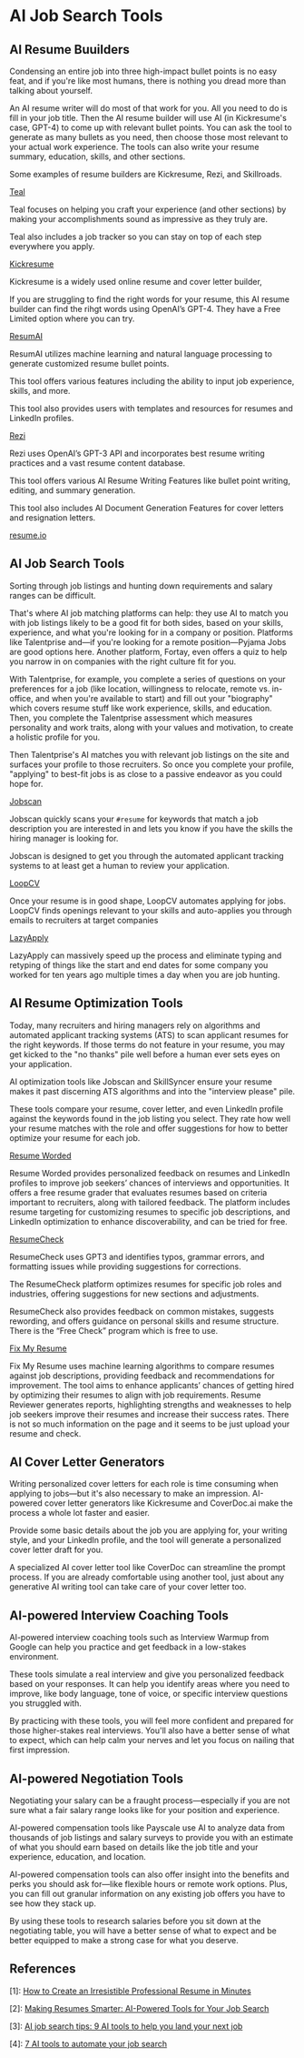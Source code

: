 # AI Job Search Tools


## AI Resume Buuilders

Condensing an entire job into three high-impact bullet points is no easy feat, and if you're like most humans, there is nothing you dread more than talking about yourself.

An AI resume writer  will do most of that work for you. All you need to do is fill in your job title. Then the AI resume builder will use AI (in Kickresume's case, GPT-4) to come up with relevant bullet points. You can ask the tool to generate as many bullets as you need, then choose those most relevant to your actual work experience. The tools can also write your resume summary, education, skills, and other sections.

Some examples of resume builders are Kickresume, Rezi, and Skillroads.


[Teal](https://www.tealhq.com/)

Teal focuses on helping you craft your experience (and other sections) by making your accomplishments sound as impressive as they truly are.

Teal also includes a job tracker so you can stay on top of each step everywhere you apply.


[Kickresume](https://www.kickresume.com/en/)

Kickresume is a widely used online resume and cover letter builder,

If you are struggling to find the right words for your resume, this AI resume builder can find the rihgt words using OpenAI’s GPT-4. They have a Free Limited option where you can try.


[ResumAI](https://www.wonsulting.ai/resumai)

ResumAI utilizes machine learning and natural language processing to generate customized resume bullet points.

This tool offers various features including the ability to input job experience, skills, and more.

This tool also provides users with templates and resources for resumes and LinkedIn profiles.


[Rezi](https://www.rezi.ai/)

Rezi uses OpenAI’s GPT-3 API and incorporates best resume writing practices and a vast resume content database.

This tool offers various AI Resume Writing Features like bullet point writing, editing, and summary generation.

This tool also includes AI Document Generation Features for cover letters and resignation letters.


[resume.io](https://resume.io/)


## AI Job Search Tools

Sorting through job listings and hunting down requirements and salary ranges can be difficult.

That's where AI job matching platforms can help: they use AI to match you with job listings likely to be a good fit for both sides, based on your skills, experience, and what you're looking for in a company or position. Platforms like Talentprise and—if you're looking for a remote position—Pyjama Jobs are good options here. Another platform, Fortay, even offers a quiz to help you narrow in on companies with the right culture fit for you.

With Talentprise, for example, you complete a series of questions on your preferences for a job (like location, willingness to relocate, remote vs. in-office, and when you're available to start) and fill out your "biography" which covers resume stuff like work experience, skills, and education. Then, you complete the Talentprise assessment which measures personality and work traits, along with your values and motivation, to create a holistic profile for you.

Then Talentprise's AI matches you with relevant job listings on the site and surfaces your profile to those recruiters. So once you complete your profile, "applying" to best-fit jobs is as close to a passive endeavor as you could hope for.


[Jobscan](https://www.jobscan.co/lp/ats-resume)

Jobscan quickly scans your `#resume` for keywords that match a job description you are interested in and lets you know if you have the skills the hiring manager is looking for.

Jobscan is designed to get you through the automated applicant tracking systems to at least get a human to review your application.


[LoopCV](https://www.loopcv.pro/)

Once your resume is in good shape, LoopCV automates applying for jobs. LoopCV finds openings relevant to your skills and auto-applies you through emails to recruiters at target companies


[LazyApply](https://lazyapply.com/)

LazyApply  can massively speed up the process and eliminate typing and retyping of things like the start and end dates for some company you worked for ten years ago multiple times a day when you are job hunting.


## AI Resume Optimization Tools

Today, many recruiters and hiring managers rely on algorithms and automated applicant tracking systems (ATS) to scan applicant resumes for the right keywords. If those terms do not feature in your resume, you may get kicked to the "no thanks" pile well before a human ever sets eyes on your application.

AI optimization tools like Jobscan and SkillSyncer ensure your resume makes it past discerning ATS algorithms and into the "interview please" pile.

These tools compare your resume, cover letter, and even LinkedIn profile against the keywords found in the job listing you select. They rate how well your resume matches with the role and offer suggestions for how to better optimize your resume for each job.


[Resume Worded](https://resumeworded.com/)

Resume Worded provides personalized feedback on resumes and LinkedIn profiles to improve job seekers’ chances of interviews and opportunities. It offers a free resume grader that evaluates resumes based on criteria important to recruiters, along with tailored feedback. The platform includes resume targeting for customizing resumes to specific job descriptions, and LinkedIn optimization to enhance discoverability, and can be tried for free.


[ResumeCheck](https://resumecheck.net/)

ResumeCheck uses GPT3 and identifies typos, grammar errors, and formatting issues while providing suggestions for corrections.

The ResumeCheck platform optimizes resumes for specific job roles and industries, offering suggestions for new sections and adjustments.

ResumeCheck also provides feedback on common mistakes, suggests rewording, and offers guidance on personal skills and resume structure. There is the “Free Check” program which is free to use.


[Fix My Resume](https://www.fixmyresume.xyz/)

Fix My Resume uses machine learning algorithms to compare resumes against job descriptions, providing feedback and recommendations for improvement. The tool aims to enhance applicants’ chances of getting hired by optimizing their resumes to align with job requirements. Resume Reviewer generates reports, highlighting strengths and weaknesses to help job seekers improve their resumes and increase their success rates. There is not so much information on the page and it seems to be just upload your resume and check.




## AI Cover Letter Generators

Writing personalized cover letters for each role is time consuming when applying to jobs—but it's also necessary to make an impression. AI-powered cover letter generators like Kickresume and CoverDoc.ai make the process a whole lot faster and easier.

Provide some basic details about the job you are applying for, your writing style, and your LinkedIn profile, and the tool will generate a personalized cover letter draft for you.

A specialized AI cover letter tool like CoverDoc can streamline the prompt process. If you are already comfortable using another tool, just about any generative AI writing tool can take care of your cover letter too.


## AI-powered Interview Coaching Tools

AI-powered interview coaching tools such as Interview Warmup from Google can help you practice and get feedback in a low-stakes environment.

These tools simulate a real interview and give you personalized feedback based on your responses. It can help you identify areas where you need to improve, like body language, tone of voice, or specific interview questions you struggled with.

By practicing with these tools, you will feel more confident and prepared for those higher-stakes real interviews. You'll also have a better sense of what to expect, which can help calm your nerves and let you focus on nailing that first impression.


## AI-powered Negotiation Tools

Negotiating your salary can be a fraught process—especially if you are not sure what a fair salary range looks like for your position and experience.

AI-powered compensation tools like Payscale use AI to analyze data from thousands of job listings and salary surveys to provide you with an estimate of what you should earn based on details like the job title and your experience, education, and location.

AI-powered compensation tools can also offer insight into the benefits and perks you should ask for—like flexible hours or remote work options. Plus, you can fill out granular information on any existing job offers you have to see how they stack up.

By using these tools to research salaries before you sit down at the negotiating table, you will have a better sense of what to expect and be better equipped to make a strong case for what you deserve.



## References

[1]: [How to Create an Irresistible Professional Resume in Minutes](https://ishola.hashnode.dev/how-to-create-an-irresistible-professional-resume-in-minutes)

[2]: [Making Resumes Smarter: AI-Powered Tools for Your Job Search](https://pub.towardsai.net/making-resumes-smarter-ai-powered-tools-for-your-job-search-3c819ad29c0d)

[3]: [AI job search tips: 9 AI tools to help you land your next job](https://zapier.com/blog/ai-job-search/)

[4]: [7 AI tools to automate your job search](https://www.linkedin.com/pulse/7-ai-tools-automate-your-job-search-anne-hunter)
